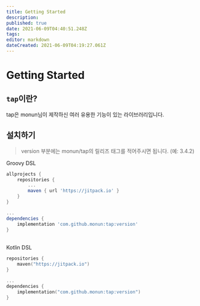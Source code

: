 ```yaml
---
title: Getting Started
description: 
published: true
date: 2021-06-09T04:40:51.248Z
tags: 
editor: markdown
dateCreated: 2021-06-09T04:19:27.061Z
---
```


# Getting Started
## `tap`이란?
tap은 monun님이 제작하신 여러 유용한 기능이 있는 라이브러리입니다.
## 설치하기
> version 부분에는 monun/tap의 릴리즈 태그를 적어주시면 됩니다. (예: 3.4.2)

Groovy DSL
```groovy
allprojects {
    repositories {
        ...
        maven { url 'https://jitpack.io' }
    }
}

...
dependencies {
    implementation 'com.github.monun:tap:version'
}
```
\
Kotlin DSL
```kotlin
repositories {
    maven("https://jitpack.io")
}

...
dependencies {
    implementation("com.github.monun:tap:version")
}
```